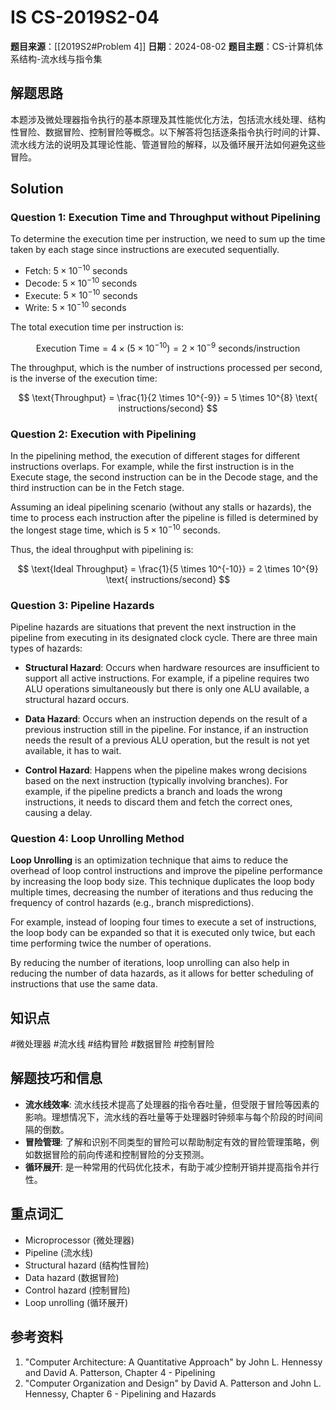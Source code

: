 # IS CS-2019S2-04

**题目来源**：[[2019S2#Problem 4]]
**日期**：2024-08-02
**题目主题**：CS-计算机体系结构-流水线与指令集

## 解题思路

本题涉及微处理器指令执行的基本原理及其性能优化方法，包括流水线处理、结构性冒险、数据冒险、控制冒险等概念。以下解答将包括逐条指令执行时间的计算、流水线方法的说明及其理论性能、管道冒险的解释，以及循环展开法如何避免这些冒险。

## Solution

### Question 1: Execution Time and Throughput without Pipelining

To determine the execution time per instruction, we need to sum up the time taken by each stage since instructions are executed sequentially.

- Fetch: $5 \times 10^{-10}$ seconds
- Decode: $5 \times 10^{-10}$ seconds
- Execute: $5 \times 10^{-10}$ seconds
- Write: $5 \times 10^{-10}$ seconds

The total execution time per instruction is:

$$
\text{Execution Time} = 4 \times (5 \times 10^{-10}) = 2 \times 10^{-9} \text{ seconds/instruction}
$$

The throughput, which is the number of instructions processed per second, is the inverse of the execution time:

$$
\text{Throughput} = \frac{1}{2 \times 10^{-9}} = 5 \times 10^{8} \text{ instructions/second}
$$

### Question 2: Execution with Pipelining

In the pipelining method, the execution of different stages for different instructions overlaps. For example, while the first instruction is in the Execute stage, the second instruction can be in the Decode stage, and the third instruction can be in the Fetch stage.

Assuming an ideal pipelining scenario (without any stalls or hazards), the time to process each instruction after the pipeline is filled is determined by the longest stage time, which is $5 \times 10^{-10}$ seconds.

Thus, the ideal throughput with pipelining is:

$$
\text{Ideal Throughput} = \frac{1}{5 \times 10^{-10}} = 2 \times 10^{9} \text{ instructions/second}
$$

### Question 3: Pipeline Hazards

Pipeline hazards are situations that prevent the next instruction in the pipeline from executing in its designated clock cycle. There are three main types of hazards:

- **Structural Hazard**: Occurs when hardware resources are insufficient to support all active instructions. For example, if a pipeline requires two ALU operations simultaneously but there is only one ALU available, a structural hazard occurs.

- **Data Hazard**: Occurs when an instruction depends on the result of a previous instruction still in the pipeline. For instance, if an instruction needs the result of a previous ALU operation, but the result is not yet available, it has to wait.

- **Control Hazard**: Happens when the pipeline makes wrong decisions based on the next instruction (typically involving branches). For example, if the pipeline predicts a branch and loads the wrong instructions, it needs to discard them and fetch the correct ones, causing a delay.

### Question 4: Loop Unrolling Method

**Loop Unrolling** is an optimization technique that aims to reduce the overhead of loop control instructions and improve the pipeline performance by increasing the loop body size. This technique duplicates the loop body multiple times, decreasing the number of iterations and thus reducing the frequency of control hazards (e.g., branch mispredictions).

For example, instead of looping four times to execute a set of instructions, the loop body can be expanded so that it is executed only twice, but each time performing twice the number of operations.

By reducing the number of iterations, loop unrolling can also help in reducing the number of data hazards, as it allows for better scheduling of instructions that use the same data.

## 知识点

#微处理器 #流水线 #结构冒险 #数据冒险 #控制冒险

## 解题技巧和信息

- **流水线效率**: 流水线技术提高了处理器的指令吞吐量，但受限于冒险等因素的影响。理想情况下，流水线的吞吐量等于处理器时钟频率与每个阶段的时间间隔的倒数。
- **冒险管理**: 了解和识别不同类型的冒险可以帮助制定有效的冒险管理策略，例如数据冒险的前向传递和控制冒险的分支预测。
- **循环展开**: 是一种常用的代码优化技术，有助于减少控制开销并提高指令并行性。

## 重点词汇

- Microprocessor (微处理器)
- Pipeline (流水线)
- Structural hazard (结构性冒险)
- Data hazard (数据冒险)
- Control hazard (控制冒险)
- Loop unrolling (循环展开)

## 参考资料

1. "Computer Architecture: A Quantitative Approach" by John L. Hennessy and David A. Patterson, Chapter 4 - Pipelining
2. "Computer Organization and Design" by David A. Patterson and John L. Hennessy, Chapter 6 - Pipelining and Hazards
